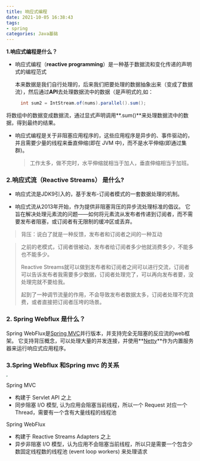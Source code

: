 ```yaml
---
title: 响应式编程
date: 2021-10-05 16:38:43
tags:
- spring
categories: Java基础
---
```


**1.响应式编程是什么？**

- 响应式编程（**reactive programming**）是一种基于数据流和变化传递的声明式的编程范式

  本来数据是我们自行处理的，后来我们把要处理的数据抽象出来（变成了数据流），然后通过**API**去处理数据流中的数据（是声明式的,如：

  ```java
    int sum2 = IntStream.of(nums).parallel().sum();
  ```

​      将数组中的数据变成数据流，通过显式声明调用**.sum()**来处理数据流中的数据，得到最终的结果。

- 响应式编程是关于非阻塞应用程序的，这些应用程序是异步的、事件驱动的，并且需要少量的线程来垂直伸缩(即在 JVM 中)，而不是水平伸缩(即通过集群)。

  > 工作太多，做不完时，水平伸缩就相当于加人，垂直伸缩相当于加班。

### 2.响应式流（Reactive Streams） 是什么?

<!-- more -->

- 响应式流是JDK9引入的，基于发布-订阅者模式的一套数据处理的机制。

- 响应式流从2013年开始，作为提供非阻塞背压的异步流处理标准的倡议。 它旨在解决处理元素流的问题——如何将元素流从发布者传递到订阅者，而不需要发布者阻塞，或订阅者有无限制的缓冲区或丢弃。

> 背压：说白了就是一种反馈，发布者和订阅者之间的一种互动

> 之前的老模式，订阅者很被动，发布者给订阅者多少他就消费多少，不能多也不能多少。
>
> Reactive Streams就可以做到发布者和订阅者之间可以进行交流，订阅者可以告诉发布者我需要多少数据，订阅者处理完了，可以再向发布者要，没处理完就不要给我。
>
> 起到了一种调节流量的作用，不会导致发布者数据太多，订阅者处理不完浪费，或者直接把订阅者压垮的场景。

### 2. Spring Webflux 是什么？

Spring WebFlux是[Spring MVC](https://rumenz.com/java-topic/spring-mvc-tutorial/index.html)并行版本，并支持完全无阻塞的反应流的web框架。 它支持背压概念，可以处理大量的并发连接，并使用**[Netty](https://netty.io/)**作为内置服务器来运行响应式应用程序。 

### 3.Spring Webflux 和Spring mvc 的关系

<img src="https://spring.io/images/diagram-reactive-1290533f3f01ec9c57baf2cc9ea9fa2f.svg" style="zoom: 25%;" />

Spring MVC

- 构建于 Servlet API 之上
- 同步阻塞 I/O 模型, 认为应用会阻塞当前线程，所以一个 Request 对应一个 Thread，需要有一个含有大量线程的线程池

Spring WebFlux

- 构建于 Reactive Streams Adapters 之上
- 异步非阻塞 I/O 模型，认为应用不会阻塞当前线程，所以只是需要一个包含少数固定线程数的线程池 (event loop workers) 来处理请求
